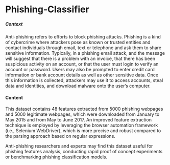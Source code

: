 # Phishing-Classifier
##### Context
Anti-phishing refers to efforts to block phishing attacks. Phishing is a kind of cybercrime where attackers pose as known or trusted entities and contact individuals through email, text or telephone and ask them to share sensitive information. Typically, in a phishing email attack, and the message will suggest that there is a problem with an invoice, that there has been suspicious activity on an account, or that the user must login to verify an account or password. Users may also be prompted to enter credit card information or bank account details as well as other sensitive data. Once this information is collected, attackers may use it to access accounts, steal data and identities, and download malware onto the user’s computer.

#### Content
This dataset contains 48 features extracted from 5000 phishing webpages and 5000 legitimate webpages, which were downloaded from January to May 2015 and from May to June 2017. An improved feature extraction technique is employed by leveraging the browser automation framework (i.e., Selenium WebDriver), which is more precise and robust compared to the parsing approach based on regular expressions.

Anti-phishing researchers and experts may find this dataset useful for phishing features analysis, conducting rapid proof of concept experiments or benchmarking phishing classification models.

